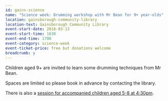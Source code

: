 ```yaml
---
id: gains-science
name: "Science week: Drumming workshop with Mr Bean for 9+ year-olds"
location: gainsborough-community-library
location-text: Gainsborough Community Library
event-start-date: 2018-03-13
event-start-time: 1630
event-end-time: 1700
event-category: science-week
event-ticket-price: free but donations welcome
breadcrumb: y
---
```


Children aged 9+ are invited to learn some drumming techniques from Mr Bean.

Spaces are limited so please book in advance by contacting the library.

There is also a [session for accompanied children aged 5-8 at 4:30pm](/events/gainsborough-2018-03-13-drumming-workshop-4pm/).
